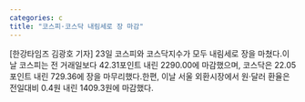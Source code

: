 ```yaml
---
categories: c
title: "코스피·코스닥 내림세로 장 마감"
---
```

[한강타임즈 김광호 기자] 23일 코스피와 코스닥지수가 모두 내림세로 장을 마쳤다.이날 코스피는 전 거래일보다 42.31포인트 내린 2290.00에 마감했으며, 코스닥은 22.05포인트 내린 729.36에 장을 마무리했다.한편, 이날 서울 외환시장에서 원·달러 환율은 전일대비 0.4원 내린 1409.3원에 마감했다.